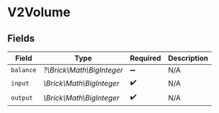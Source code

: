 # V2Volume


## Fields

| Field                     | Type                      | Required                  | Description               |
| ------------------------- | ------------------------- | ------------------------- | ------------------------- |
| `balance`                 | *?\Brick\Math\BigInteger* | :heavy_minus_sign:        | N/A                       |
| `input`                   | *\Brick\Math\BigInteger*  | :heavy_check_mark:        | N/A                       |
| `output`                  | *\Brick\Math\BigInteger*  | :heavy_check_mark:        | N/A                       |
